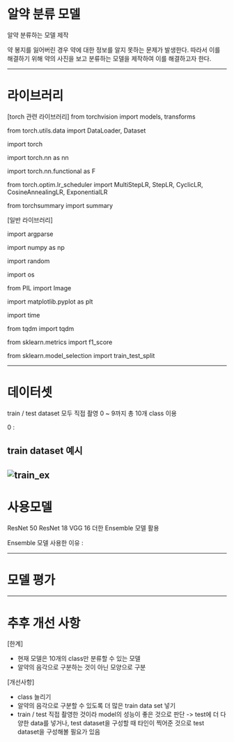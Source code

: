 # 알약 분류 모델
알약 분류하는 모델 제작

약 봉지를 잃어버린 경우 약에 대한 정보를 알지 못하는 문제가 발생한다. 따라서 이를 해결하기 위해 약의 사진을 보고 분류하는 모델을 제작하여 이를 해결하고자 한다.


------------------

# 라이브러리
[torch 관련 라이브러리]
from torchvision import models, transforms

from torch.utils.data import DataLoader, Dataset

import torch

import torch.nn as nn

import torch.nn.functional as F

from torch.optim.lr_scheduler import MultiStepLR, StepLR, CyclicLR, CosineAnnealingLR, ExponentialLR

from torchsummary import summary

[일반 라이브러리]

import argparse

import numpy as np

import random

import os

from PIL import Image

import matplotlib.pyplot as plt

import time

from tqdm import tqdm

from sklearn.metrics import f1_score

from sklearn.model_selection import train_test_split


------------------

# 데이터셋

train / test dataset 모두 직접 촬영
0 ~ 9까지 총 10개 class 이용

0 : 

## train dataset 예시
![train_ex]()
------------------

# 사용모델

ResNet 50
ResNet 18
VGG 16
더한 Ensemble 모델 활용

Ensemble 모델 사용한 이유 : 


------------------

# 모델 평가

------------------

# 추후 개선 사항

[한계]
* 현재 모델은 10개의 class만 분류할 수 있는 모델
* 알약의 음각으로 구분하는 것이 아닌 모양으로 구분

[개선사항]
* class 늘리기
* 알약의 음각으로 구분할 수 있도록 더 많은 train data set 넣기
* train / test 직접 촬영한 것이라 model의 성능이 좋은 것으로 판단 -> test에 더 다양한 data를 넣거나, test dataset을 구성할 때 타인이 찍어준 것으로 test dataset을 구성해볼 필요가 있음


